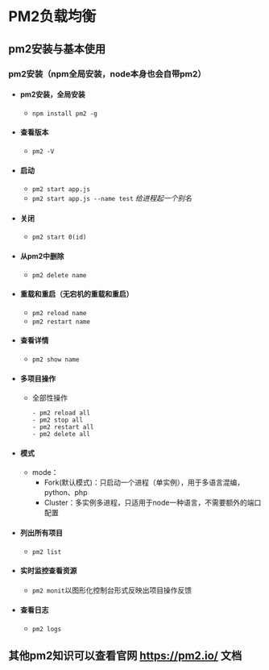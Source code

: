 # PM2负载均衡
## pm2安装与基本使用
### pm2安装（npm全局安装，node本身也会自带pm2）

- #### pm2安装，全局安装
  - `npm install pm2 -g`
- #### 查看版本 
  - `pm2 -V`
- #### 启动
  - `pm2 start app.js`
  - `pm2 start app.js --name test` *给进程起一个别名*
- #### 关闭
  - `pm2 start 0(id)`
- #### 从pm2中删除
  - `pm2 delete name`
- #### 重载和重启（无宕机的重载和重启）
  - `pm2 reload name`
  - `pm2 restart name`
- #### 查看详情
  - `pm2 show name`
- #### 多项目操作
  - 全部性操作
    ```
    - pm2 reload all 
    - pm2 stop all
    - pm2 restart all
    - pm2 delete all 
    ```
- #### 模式
  - mode：
    - Fork(默认模式)：只启动一个进程（单实例），用于多语言混编，python、php
    - Cluster：多实例多进程，只适用于node一种语言，不需要额外的端口配置
- #### 列出所有项目
  - `pm2 list`
- #### 实时监控查看资源
  - `pm2 monit`以图形化控制台形式反映出项目操作反馈
- #### 查看日志
  - `pm2 logs`
## 其他pm2知识可以查看官网 https://pm2.io/ 文档
